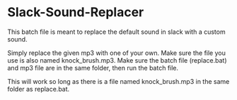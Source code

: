 # Slack-Sound-Replacer
This batch file is meant to replace the default sound in slack with a custom sound.

Simply replace the given mp3 with one of your own. Make sure the file you use is also named knock_brush.mp3.
Make sure the batch file (replace.bat) and mp3 file are in the same folder, then run the batch file.

This will work so long as there is a file named knock_brush.mp3 in the same folder as replace.bat.
